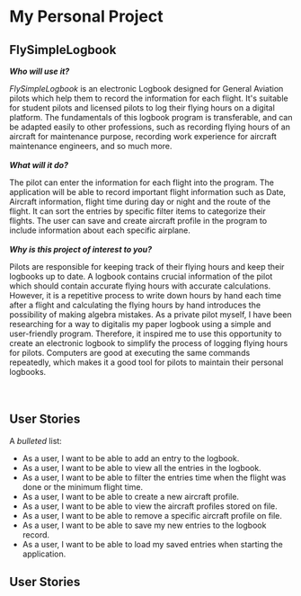 # My Personal Project

## FlySimpleLogbook


***Who will use it?***

*FlySimpleLogbook* is an electronic Logbook designed for General Aviation pilots which help them to record the
information for each flight. It's suitable for student pilots and licensed pilots to log their flying hours on a
digital platform. The fundamentals of this logbook program is transferable, and can be adapted easily to other 
professions, such as recording flying hours of an aircraft for maintenance purpose, recording work experience 
for aircraft maintenance engineers, and so much more. 
<br>
<br>
***What will it do?***


The pilot can enter the information for each flight into the program. The application will be able to 
record important flight information such as Date, Aircraft information, flight time during day or night and the 
route of the flight. It can sort the entries by specific filter items to categorize their flights. The user can save
and create aircraft profile in the program to include information about each specific airplane.
<br>
<br>
***Why is this project of interest to you?***


Pilots are responsible for keeping track of their flying hours and keep their logbooks up to date. A logbook 
contains crucial information of the pilot which should contain accurate flying hours with accurate calculations. 
However, it is a repetitive process to write down hours by hand each time after a flight and calculating the flying hours by hand
introduces the possibility of making algebra mistakes. As a private pilot myself, I have been researching for a way to 
digitalis my paper logbook using a simple and user-friendly program. Therefore, it inspired me to use this opportunity
to create an electronic logbook to simplify the process of logging flying hours for pilots. Computers are good at executing
the same commands repeatedly, which makes it a good tool for pilots to maintain their personal logbooks.  
<br>
<br>
## User Stories
A *bulleted* list:
- As a user, I want to be able to add an entry to the logbook.
- As a user, I want to be able to view all the entries in the logbook.
- As a user, I want to be able to filter the entries time when the flight was done or the minimum flight time.
- As a user, I want to be able to create a new aircraft profile.
- As a user, I want to be able to view the aircraft profiles stored on file.
- As a user, I want to be able to remove a specific aircraft profile on file.
- As a user, I want to be able to save my new entries to the logbook record.
- As a user, I want to be able to load my saved entries when starting the application.

## User Stories
